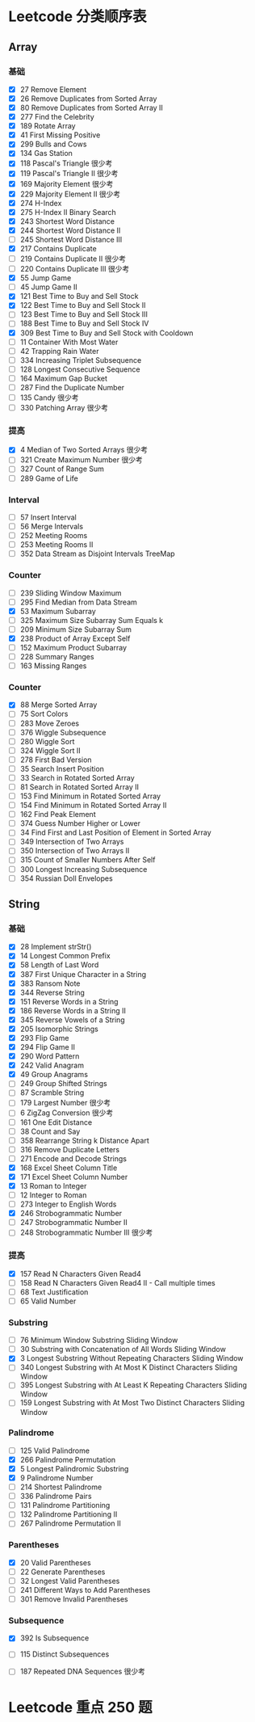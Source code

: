 # Leetcode 分类顺序表
## Array
### 基础			
- [x] 27	Remove Element		
- [x] 26	Remove Duplicates from Sorted Array		
- [x] 80	Remove Duplicates from Sorted Array II		
- [x] 277	Find the Celebrity		
- [x] 189	Rotate Array		
- [x] 41	First Missing Positive		
- [x] 299	Bulls and Cows		
- [x] 134	Gas Station		
- [x] 118	Pascal's Triangle		                                    很少考
- [x] 119	Pascal's Triangle II		                                很少考
- [x] 169	Majority Element		                                    很少考
- [x] 229	Majority Element II		                                    很少考
- [x] 274	H-Index		
- [x] 275	H-Index II		                                            Binary Search
- [x] 243	Shortest Word Distance		
- [x] 244	Shortest Word Distance II		
- [ ] 245	Shortest Word Distance III		
- [x] 217	Contains Duplicate		
- [ ] 219	Contains Duplicate II		                                很少考
- [ ] 220	Contains Duplicate III		                                很少考
- [x] 55	Jump Game		
- [ ] 45	Jump Game II		
- [x] 121	Best Time to Buy and Sell Stock		
- [x] 122	Best Time to Buy and Sell Stock II		
- [ ] 123	Best Time to Buy and Sell Stock III		
- [ ] 188	Best Time to Buy and Sell Stock IV		
- [x] 309	Best Time to Buy and Sell Stock with Cooldown		
- [ ] 11	Container With Most Water		
- [ ] 42	Trapping Rain Water		
- [ ] 334	Increasing Triplet Subsequence		
- [ ] 128	Longest Consecutive Sequence		
- [ ] 164	Maximum Gap		                                            Bucket
- [ ] 287	Find the Duplicate Number		
- [ ] 135	Candy		                                                很少考
- [ ] 330	Patching Array		                                        很少考
### 提高			
- [x] 4	    Median of Two Sorted Arrays		                            很少考
- [ ] 321	Create Maximum Number		                                很少考
- [ ] 327	Count of Range Sum		
- [ ] 289	Game of Life		
### Interval			
- [ ] 57	Insert Interval		
- [ ] 56	Merge Intervals		
- [ ] 252	Meeting Rooms		
- [ ] 253	Meeting Rooms II		
- [ ] 352	Data Stream as Disjoint Intervals		                    TreeMap
### Counter			
- [ ] 239	Sliding Window Maximum		
- [ ] 295	Find Median from Data Stream		
- [x] 53	Maximum Subarray		
- [ ] 325	Maximum Size Subarray Sum Equals k		
- [ ] 209	Minimum Size Subarray Sum		
- [x] 238	Product of Array Except Self		
- [ ] 152	Maximum Product Subarray		
- [ ] 228	Summary Ranges		
- [ ] 163	Missing Ranges		
### Counter			
- [x] 88	Merge Sorted Array		
- [ ] 75	Sort Colors		
- [ ] 283	Move Zeroes		
- [ ] 376	Wiggle Subsequence		
- [ ] 280	Wiggle Sort		
- [ ] 324	Wiggle Sort II		
- [ ] 278	First Bad Version		
- [ ] 35	Search Insert Position		
- [ ] 33	Search in Rotated Sorted Array		
- [ ] 81	Search in Rotated Sorted Array II		
- [ ] 153	Find Minimum in Rotated Sorted Array		
- [ ] 154	Find Minimum in Rotated Sorted Array II		
- [ ] 162	Find Peak Element		
- [ ] 374	Guess Number Higher or Lower		
- [ ] 34	Find First and Last Position of Element in Sorted Array		
- [ ] 349	Intersection of Two Arrays		
- [ ] 350	Intersection of Two Arrays II		
- [ ] 315	Count of Smaller Numbers After Self		
- [ ] 300	Longest Increasing Subsequence		
- [ ] 354	Russian Doll Envelopes	
  
## String
### 基础			
- [x] 28	Implement strStr()		
- [x] 14	Longest Common Prefix		
- [x] 58	Length of Last Word		
- [x] 387	First Unique Character in a String		
- [x] 383	Ransom Note		
- [x] 344	Reverse String		
- [x] 151	Reverse Words in a String		
- [x] 186	Reverse Words in a String II		
- [x] 345	Reverse Vowels of a String		
- [x] 205	Isomorphic Strings		
- [x] 293	Flip Game		
- [x] 294	Flip Game II		
- [x] 290	Word Pattern		
- [x] 242	Valid Anagram		
- [x] 49	Group Anagrams		
- [ ] 249	Group Shifted Strings		
- [ ] 87	Scramble String		
- [ ] 179	Largest Number		                                                    很少考
- [ ] 6	    ZigZag Conversion		                                                很少考
- [ ] 161	One Edit Distance		
- [ ] 38	Count and Say		
- [ ] 358	Rearrange String k Distance Apart		
- [ ] 316	Remove Duplicate Letters		
- [ ] 271	Encode and Decode Strings		
- [x] 168	Excel Sheet Column Title		
- [x] 171	Excel Sheet Column Number		
- [x] 13	Roman to Integer		
- [ ] 12	Integer to Roman		
- [ ] 273	Integer to English Words		
- [x] 246	Strobogrammatic Number		
- [ ] 247	Strobogrammatic Number II		
- [ ] 248	Strobogrammatic Number III		                                        很少考
### 提高			
- [x] 157	Read N Characters Given Read4		
- [ ] 158	Read N Characters Given Read4 II - Call multiple times		
- [ ] 68	Text Justification		
- [ ] 65	Valid Number		
### Substring			
- [ ] 76	Minimum Window Substring		                                        Sliding Window
- [ ] 30	Substring with Concatenation of All Words		                        Sliding Window
- [x] 3	    Longest Substring Without Repeating Characters		                    Sliding Window
- [ ] 340	Longest Substring with At Most K Distinct Characters		            Sliding Window
- [ ] 395	Longest Substring with At Least K Repeating Characters		            Sliding Window
- [ ] 159	Longest Substring with At Most Two Distinct Characters		            Sliding Window
### Palindrome			
- [ ] 125	Valid Palindrome		
- [x] 266	Palindrome Permutation		
- [x] 5	    Longest Palindromic Substring		
- [x] 9	    Palindrome Number		
- [ ] 214	Shortest Palindrome		
- [ ] 336	Palindrome Pairs		
- [ ] 131	Palindrome Partitioning		
- [ ] 132	Palindrome Partitioning II		
- [ ] 267	Palindrome Permutation II		
### Parentheses			
- [x] 20	Valid Parentheses		
- [ ] 22	Generate Parentheses		
- [ ] 32	Longest Valid Parentheses		
- [ ] 241	Different Ways to Add Parentheses		
- [ ] 301	Remove Invalid Parentheses		
### Subsequence			
- [x] 392	Is Subsequence		
- [ ] 115	Distinct Subsequences		
- [ ] 187	Repeated DNA Sequences		                                            很少考
  
  
  
# Leetcode 重点 250 题
  